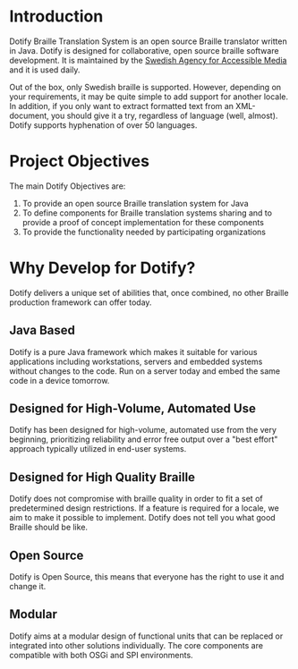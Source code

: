 # Introduction #
Dotify Braille Translation System is an open source Braille translator written in Java.  Dotify is designed for collaborative, open source braille software development. It is maintained by the [Swedish Agency for Accessible Media](http://www.mtm.se) and it is used daily.

Out of the box, only Swedish braille is supported. However, depending on your requirements, it may be quite simple to add support for another locale. In addition, if you only want to extract formatted text from an XML-document, you should give it a try, regardless of language (well, almost). Dotify supports hyphenation of over 50 languages.

# Project Objectives #
The main Dotify Objectives are:
  1. To provide an open source Braille translation system for Java
  1. To define components for Braille translation systems sharing and to provide a proof of concept implementation for these components
  1. To provide the functionality needed by participating organizations

# Why Develop for Dotify? #
Dotify delivers a unique set of abilities that, once combined, no other Braille production framework can offer today.

## Java Based ##
Dotify is a pure Java framework which makes it suitable for various applications including workstations, servers and embedded systems without changes to the code. Run on a server today and embed the same code in a device tomorrow.

## Designed for High-Volume, Automated Use ##
Dotify has been designed for high-volume, automated use from the very beginning, prioritizing reliability and error free output over a "best effort" approach typically utilized in end-user systems.

## Designed for High Quality Braille ##
Dotify does not compromise with braille quality in order to fit a set of predetermined design restrictions. If a feature is required for a locale, we aim to make it possible to implement. Dotify does not tell you what good Braille should be like.

## Open Source ##
Dotify is Open Source, this means that everyone has the right to use it and change it.

## Modular ##
Dotify aims at a modular design of functional units that can be replaced or integrated into other solutions individually. The core components are compatible with both OSGi and SPI environments.